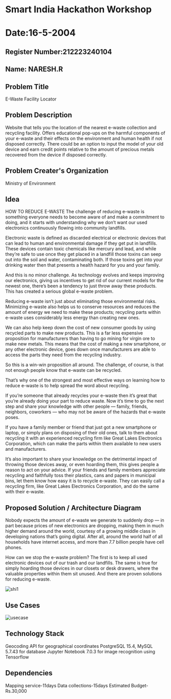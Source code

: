 # Smart India Hackathon Workshop
# Date:16-5-2004
## Register Number:212223240104
## Name: NARESH.R
## Problem Title
E-Waste Facility Locator
## Problem Description
Website that tells you the location of the nearest e-waste collection and recycling facility. Offers educational pop-ups on the harmful components of your e-waste and their effects on the environment and human health if not disposed correctly. There could be an option to input the model of your old device and earn credit points relative to the amount of precious metals recovered from the device if disposed correctly.
## Problem Creater's Organization
Ministry of Environment

## Idea
HOW TO REDUCE E-WASTE The challenge of reducing e-waste is something everyone needs to become aware of and make a commitment to doing, and it starts with understanding why we don’t want our used electronics continuously flowing into community landfills.

Electronic waste is defined as discarded electrical or electronic devices that can lead to human and environmental damage if they get put in landfills. These devices contain toxic chemicals like mercury and lead, and while they’re safe to use once they get placed in a landfill those toxins can seep out into the soil and water, contaminating both. If those toxins get into your drinking water then that presents a health hazard for you and your family.

And this is no minor challenge. As technology evolves and keeps improving our electronics, giving us incentives to get rid of our current models for the newest one, there’s been a tendency to just throw away these products. This has created a serious global e-waste problem.

Reducing e-waste isn’t just about eliminating those environmental risks. Minimizing e-waste also helps us to conserve resources and reduces the amount of energy we need to make these products; recycling parts within e-waste uses considerably less energy than creating new ones.

We can also help keep down the cost of new consumer goods by using recycled parts to make new products. This is a far less expensive proposition for manufacturers than having to go mining for virgin ore to make new metals. This means that the cost of making a new smartphone, or any other electronic device, goes down once manufacturers are able to access the parts they need from the recycling industry.

So this is a win-win proposition all around. The challenge, of course, is that not enough people know that e-waste can be recycled.

That’s why one of the strongest and most effective ways on learning how to reduce e-waste is to help spread the word about recycling.

If you’re someone that already recycles your e-waste then it’s great that you’re already doing your part to reduce waste. Now it’s time to go the next step and share your knowledge with other people — family, friends, neighbors, coworkers — who may not be aware of the hazards that e-waste poses.

If you have a family member or friend that just got a new smartphone or laptop, or simply plans on disposing of their old ones, talk to them about recycling it with an experienced recycling firm like Great Lakes Electronics Corporation, which can make the parts within them available to new users and manufacturers.

It’s also important to share your knowledge on the detrimental impact of throwing those devices away, or even hoarding them, this gives people a reason to act on your advice. If your friends and family members appreciate recycling and faithfully toss their plastics, cans and papers in municipal bins, let them know how easy it is to recycle e-waste. They can easily call a recycling firm, like Great Lakes Electronics Corporation, and do the same with their e-waste.

## Proposed Solution / Architecture Diagram

Nobody expects the amount of e-waste we generate to suddenly drop — in part because prices of new electronics are dropping, making them in much higher demand around the world, courtesy of a growing middle class in developing nations that’s going digital. After all, around the world half of all households have internet access, and more than 7.7 billion people have cell phones.

How can we stop the e-waste problem? The first is to keep all used electronic devices out of our trash and our landfills. The same is true for simply hoarding those devices in our closets or desk drawers, where the valuable properties within them sit unused. And there are proven solutions for reducing e-waste.

![shi1](https://github.com/RAGALASAIVIVEK/SIHPS/assets/144979718/7a79951c-b55b-4b33-b702-3eb649e951b3)


## Use Cases

![usecase](https://github.com/RAGALASAIVIVEK/SIHPS/assets/144979718/b3af288c-cd82-4d5c-95d3-588f645b3d1a)


## Technology Stack

Geocoding API for geographical coordinates PostgreSQL 15.4, MySQL 5.7.43 for database Jupyter Notebook 7.0.3 for image recognition using Tensorflow

## Dependencies

Mapping service-11days Data collections-15days Estimated Budget-Rs.30,000


